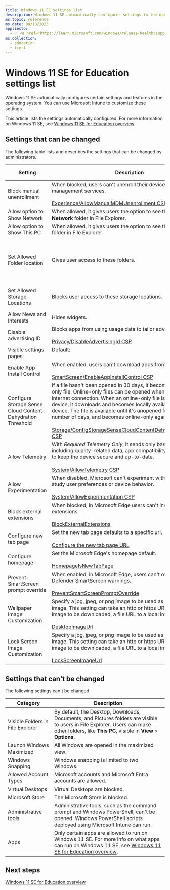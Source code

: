 ```yaml
---
title: Windows 11 SE settings list
description: Windows 11 SE automatically configures settings in the operating system. Learn more about the settings you can control and manage, and the settings you can't change.
ms.topic: reference
ms.date: 08/18/2023
appliesto:
  - ✅ <a href="https://learn.microsoft.com/windows/release-health/supported-versions-windows-client" target="_blank">Windows 11 SE</a>
ms.collection:
  - education
  - tier1
---
```


# Windows 11 SE for Education settings list

Windows 11 SE automatically configures certain settings and features in the operating system. You can use Microsoft Intune to customize these settings.

This article lists the settings automatically configured. For more information on Windows 11 SE, see [Windows 11 SE for Education overview](windows-11-se-overview.md).

## Settings that can be changed

The following table lists and describes the settings that can be changed by administrators.

| Setting  | Description | Default Value |
| --- | --- | --- |
| Block manual unenrollment  | When blocked, users can't unenroll their devices from device management services. <br/> <br/> [Experience/AllowManualMDMUnenrollment CSP](/windows/client-management/mdm/policy-csp-experience#experience-allowmanualmdmunenrollment) | Blocked |
| Allow option to Show Network  | When allowed, it gives users the option to see the **Show Network** folder in File Explorer. | Allowed |
| Allow option to Show This PC  | When allowed, it gives users the option to see the **Show This PC** folder in File Explorer. | Allowed |
| Set Allowed Folder location  | Gives user access to these folders. | Default folders: Documents, Desktop, Pictures, and Downloads |
| Set Allowed Storage Locations  | Blocks user access to these storage locations. | Blocks local drives and network drives |
| Allow News and Interests | Hides widgets. | Hide |
| Disable advertising ID  | Blocks apps from using usage data to tailor advertisements. <br/> <br/> [Privacy/DisableAdvertisingId CSP](/windows/client-management/mdm/policy-csp-privacy#privacy-disableadvertisingid) | Disabled |
| Visible settings pages  | Default: <br/> <br/> ||
| Enable App Install Control  | When enabled, users can't download apps from the internet.<br/> <br/> [SmartScreen/EnableAppInstallControl CSP](/windows/client-management/mdm/policy-csp-smartscreen#smartscreen-enableappinstallcontrol)| Enabled |
| Configure Storage Sense Cloud Content Dehydration Threshold | If a file hasn't been opened in 30 days, it becomes an online-only file. Online-only files can be opened when there's an internet connection. When an online-only file is opened on a device, it downloads and becomes locally available on that device. The file is available until it's unopened for the specified number of days, and becomes online-only again. <br/> <br/> [Storage/ConfigStorageSenseCloudContentDehydrationThreshold CSP](/windows/client-management/mdm/policy-csp-storage#storage-configstoragesensecloudcontentdehydrationthreshold) | 30 days |
| Allow Telemetry  | With *Required Telemetry Only*, it sends only basic device info, including quality-related data, app compatibility, and similar data to keep the device secure and up-to-date. <br/> <br/> [System/AllowTelemetry CSP](/windows/client-management/mdm/policy-csp-system#system-allowtelemetry) | Required Telemetry Only |
| Allow Experimentation  | When disabled, Microsoft can't experiment with the product to study user preferences or device behavior. <br/> <br/>[System/AllowExperimentation CSP](/windows/client-management/mdm/policy-csp-system#system-allowexperimentation) | Disabled |
| Block external extensions  | When blocked, in Microsoft Edge users can't install external extensions. <br/> <br/> [BlockExternalExtensions](/DeployEdge/microsoft-edge-policies#blockexternalextensions) | Blocked |
| Configure new tab page  | Set the new tab page defaults to a specific url. <br/> <br/> [Configure the new tab page URL](/DeployEdge/microsoft-edge-policies#configure-the-new-tab-page-url) | `Office.com` |
| Configure homepage  | Set the Microsoft Edge's homepage default. <br/> <br/> [HomepageIsNewTabPage](/DeployEdge/microsoft-edge-policies#homepageisnewtabpage) | `Office.com` |
| Prevent SmartScreen prompt override  | When enabled, in Microsoft Edge, users can't override Windows Defender SmartScreen warnings. <br/> <br/>[PreventSmartScreenPromptOverride](/DeployEdge/microsoft-edge-policies#preventsmartscreenpromptoverride) | Enabled |
| Wallpaper Image Customization  | Specify a jpg, jpeg, or png image to be used as the desktop image. This setting can take an http or https URL to a remote image to be downloaded, a file URL to a local image. <br/> <br/>[DesktopImageUrl](/windows/client-management/mdm/personalization-csp) | Not configured |
| Lock Screen Image Customization  | Specify a jpg, jpeg, or png image to be used as lock screen image. This setting can take an http or https URL to a remote image to be downloaded, a file URL to a local image. <br/> <br/>[LockScreenImageUrl](/windows/client-management/mdm/personalization-csp) | Not configured |

## Settings that can't be changed

The following settings can't be changed.

| Category  | Description |
| --- | --- |
| Visible Folders in File Explorer | By default, the Desktop, Downloads, Documents, and Pictures folders are visible to users in File Explorer. Users can make other folders, like **This PC**, visible in **View** > **Options**. |
| Launch Windows Maximized  | All Windows are opened in the maximized view.  |
| Windows Snapping  | Windows snapping is limited to two Windows.  |
| Allowed Account Types  | Microsoft accounts and Microsoft Entra accounts are allowed. |
| Virtual Desktops  | Virtual Desktops are blocked. |
| Microsoft Store  | The Microsoft Store is blocked. |
| Administrative tools  | Administrative tools, such as the command prompt and Windows PowerShell, can't be opened. Windows PowerShell scripts deployed using Microsoft Intune can run. |
| Apps  | Only certain apps are allowed to run on Windows 11 SE. For more info on what apps can run on Windows 11 SE, see [Windows 11 SE for Education overview](windows-11-se-overview.md).  |

## Next steps

[Windows 11 SE for Education overview](windows-11-se-overview.md)
